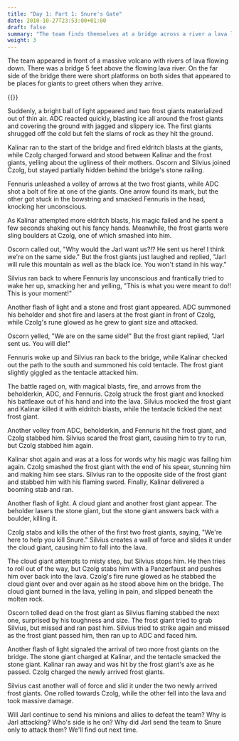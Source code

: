 ```yaml
---
title: "Day 1: Part 1: Snure's Gate"
date: 2010-10-27T23:53:00+01:00
draft: false
summary: "The team finds themselves at a bridge across a river a lava leading to Snure's volcano"
weight: 3
---
```


The team appeared in front of a massive volcano with rivers of lava flowing down. There was a bridge 5 feet above the flowing lava river. On the far side of the bridge there were short platforms on both sides that appeared to be places for giants to greet others when they arrive.

{{<imageToClickGlobal imgPosition = "left" imagePath = "/img/DALL·E 2022-12-29 20.33.11 - medieval adventurers appeared in front of a massive volcano with orange rivers of lava flowing down. There was a bridge 5 feet over a bridge of lava_cleanup.png" Capition = "The team appeared in front of a massive volcano with rivers of lava flowing down. There was a bridge 5 feet over a bridge of lava. On the far side of the bridge there were short platforms on either side of the bridge that appeared to be places for giants to greet others when they arrive."  width = "60%" >}}


Suddenly, a bright ball of light appeared and two frost giants materialized out of thin air. ADC reacted quickly, blasting ice all around the frost giants and covering the ground with jagged and slippery ice. The first giants shrugged off the cold but felt the slams of rock as they hit the ground.

Kalinar ran to the start of the bridge and fired eldritch blasts at the giants, while Czolg charged forward and stood between Kalinar and the frost giants, yelling about the ugliness of their mothers. Oscorn and Silvius joined Czolg, but stayed partially hidden behind the bridge's stone railing.

Fennuris unleashed a volley of arrows at the two frost giants, while ADC shot a bolt of fire at one of the giants. One arrow found its mark, but the other got stuck in the bowstring and smacked Fennuris in the head, knocking her unconscious.

As Kalinar attempted more eldritch blasts, his magic failed and he spent a few seconds shaking out his fancy hands. Meanwhile, the frost giants were sling boulders at Czolg, one of which smashed into him.

Oscorn called out, "Why would the Jarl want us?!? He sent us here! I think we're on the same side." But the frost giants just laughed and replied, "Jarl will rule this mountain as well as the black ice. You won't stand in his way."

Silvius ran back to where Fennuris lay unconscious and frantically tried to wake her up, smacking her and yelling, "This is what you were meant to do!! This is your moment!" 

Another flash of light and a stone and frost giant appeared. ADC summoned his beholder and shot fire and lasers at the frost giant in front of Czolg, while Czolg's rune glowed as he grew to giant size and attacked.

Oscorn yelled, "We are on the same side!" But the frost giant replied, "Jarl sent us. You will die!"

Fennuris woke up and Silvius ran back to the bridge, while Kalinar checked out the path to the south and summoned his cold tentacle. The frost giant slightly giggled as the tentacle attacked him.

The battle raged on, with magical blasts, fire, and arrows from the beholderkin, ADC, and Fennuris. Czolg struck the frost giant and knocked his battleaxe out of his hand and into the lava. Silvius mocked the frost giant and Kalinar killed it with eldritch blasts, while the tentacle tickled the next frost giant.

Another volley from ADC, beholderkin, and Fennuris hit the frost giant, and Czolg stabbed him. Silvius scared the frost giant, causing him to try to run, but Czolg stabbed him again.

Kalinar shot again and was at a loss for words why his magic was failing him again. Czolg smashed the frost giant with the end of his spear, stunning him and making him see stars. Silvius ran to the opposite side of the frost giant and stabbed him with his flaming sword. Finally, Kalinar delivered a booming stab and ran.

Another flash of light. A cloud giant and another frost giant appear. The beholder lasers the stone giant, but the stone giant answers back with a boulder, killing it.

Czolg stabs and kills the other of the first two frost giants, saying, "We're here to help you kill Snure." Silvius creates a wall of force and slides it under the cloud giant, causing him to fall into the lava.

The cloud giant attempts to misty step, but Silvius stops him. He then tries to roll out of the way, but Czolg stabs him with a Panzerfaust and pushes him over back into the lava. Czolg's fire rune glowed as he stabbed the cloud giant over and over again as he stood above him on the bridge. The cloud giant burned in the lava, yelling in pain, and slipped beneath the molten rock.

Oscorn tolled dead on the frost giant as Silvius flaming stabbed the next one, surprised by his toughness and size. The frost giant tried to grab Silvius, but missed and ran past him. Silvius tried to strike again and missed as the frost giant passed him, then ran up to ADC and faced him.

Another flash of light signaled the arrival of two more frost giants on the bridge. The stone giant charged at Kalinar, and the tentacle smacked the stone giant. Kalinar ran away and was hit by the frost giant's axe as he passed. Czolg charged the newly arrived frost giants.

Silvius cast another wall of force and slid it under the two newly arrived frost giants. One rolled towards Czolg, while the other fell into the lava and took massive damage.

Will Jarl continue to send his minions and allies to defeat the team? Why is Jarl attacking? Who's side is he on? Why did Jarl send the team to Snure only to attack them? We'll find out next time.
